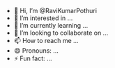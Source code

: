 - 👋 Hi, I’m @RaviKumarPothuri
- 👀 I’m interested in ...
- 🌱 I’m currently learning ...
- 💞️ I’m looking to collaborate on ...
- 📫 How to reach me ...
- 😄 Pronouns: ...
- ⚡ Fun fact: ...

<!---
RaviKumarPothuri/RaviKumarPothuri is a ✨ special ✨ repository because its `README.md` (this file) appears on your GitHub profile.
You can click the Preview link to take a look at your changes.
--->
